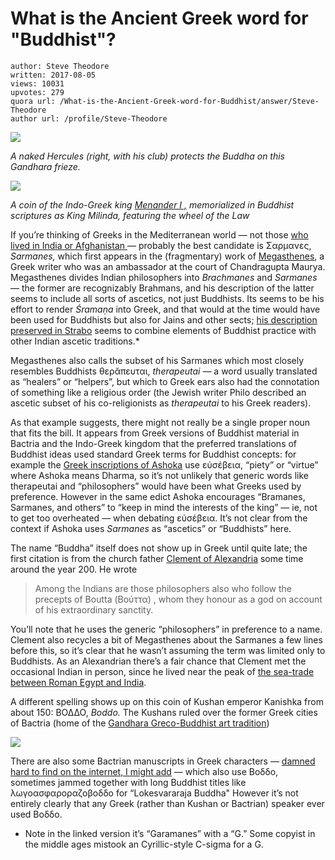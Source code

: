 # What is the Ancient Greek word for "Buddhist"?

	author: Steve Theodore
	written: 2017-08-05
	views: 10031
	upvotes: 279
	quora url: /What-is-the-Ancient-Greek-word-for-Buddhist/answer/Steve-Theodore
	author url: /profile/Steve-Theodore


![](https://qph.fs.quoracdn.net/main-qimg-ecd36cdd0ad66fa025313579c8a2644e)

_A naked Hercules (right, with his club) protects the Buddha on this Gandhara frieze._ 

![](https://qph.fs.quoracdn.net/main-qimg-589254197ce4eb314d456c187da62304)

_A coin of the Indo-Greek king_ _[Menander I ,](https://en.wikipedia.org/wiki/Menander_I)_ _memorialized in Buddhist scriptures as King Milinda, featuring the wheel of the Law_ 

If you’re thinking of Greeks in the Mediterranean world — not those [who lived in India or Afghanistan ](https://en.wikipedia.org/wiki/Indo-Greek_Kingdom)— probably the best candidate is Σαρμανες, _Sarmanes,_ which first appears in the (fragmentary) work of [Megasthenes](https://en.wikipedia.org/wiki/Megasthenes), a Greek writer who was an ambassador at the court of Chandragupta Maurya. Megasthenes divides Indian philosophers into _Brachmanes_  and _Sarmanes_  — the former are recognizably Brahmans, and his description of the latter seems to include all sorts of ascetics, not just Buddhists. Its seems to be his effort to render _Śramaṇa_  into Greek, and that would at the time would have been used for Buddhists but also for Jains and other sects; [his description preserved in Strabo](http://www.perseus.tufts.edu/hopper/text?doc=Perseus%3Atext%3A1999.01.0239%3Abook%3D15#note-link93) seems to combine elements of Buddhist practice with other Indian ascetic traditions.*

Megasthenes also calls the subset of his Sarmanes which most closely resembles Buddhists θερᾰπευται, _therapeutai —_ a word usually translated as “healers” or “helpers”, but which to Greek ears also had the connotation of something like a religious order (the Jewish writer Philo described an ascetic subset of his co-religionists as _therapeutai_  to his Greek readers).

As that example suggests, there might not really be a single proper noun that fits the bill. It appears from Greek versions of Buddhist material in Bactria and the Indo-Greek kingdom that the preferred translations of Buddhist ideas used standard Greek terms for Buddhist concepts: for example the [Greek inscriptions of Ashoka](http://www.ancient.eu/image/259/) use εὐσέβεια, “piety” or “virtue” where Ashoka means Dharma, so it’s not unlikely that generic words like therapeutai and “philosophers” would have been what Greeks used by preference. However in the same edict Ashoka encourages “Bramanes, Sarmanes, and others” to “keep in mind the interests of the king” — ie, not to get too overheated — when debating εὐσέβεια. It’s not clear from the context if Ashoka uses _Sarmanes_  as “ascetics” or “Buddhists” here.

The name “Buddha” itself does not show up in Greek until quite late; the first citation is from the church father [Clement of Alexandria](https://en.wikipedia.org/wiki/Clement_of_Alexandria) some time around the year 200. He wrote

> Among the Indians are those philosophers also who follow the precepts of Boutta (Βούττα) , whom they honour as a god on account of his extraordinary sanctity.

You’ll note that he uses the generic “philosophers” in preference to a name. Clement also recycles a bit of Megasthenes about the Sarmanes a few lines before this, so it’s clear that he wasn’t assuming the term was limited only to Buddhists. As an Alexandrian there’s a fair chance that Clement met the occasional Indian in person, since he lived near the peak of [the sea-trade between Roman Egypt and India](https://www.quora.com/I-have-heard-that-ancient-Greece-and-Rome-were-having-trades-with-south-Indian-kingdoms-But-in-history-why-werent-these-given-much-importance-and-not-talked-about).

A different spelling shows up on this coin of Kushan emperor Kanishka from about 150: ΒΟΔΔΟ, _Boddo._ The Kushans ruled over the former Greek cities of Bactria (home of the [Gandhara Greco-Buddhist art tradition](https://en.wikipedia.org/wiki/Greco-Buddhist_art))

![](https://qph.fs.quoracdn.net/main-qimg-571a5468652bd40691d56c4ce6b88975-c)

There are also some Bactrian manuscripts in Greek characters — [damned hard to find on the internet, I might add](http://www.indologie.uni-muenchen.de/dokumente/publ_hartmann/exhibition_catalogue.pdf) — which also use Βοδδο, sometimes jammed together with long Buddhist titles like λωγοασφαροραζοβοδδο for “Lokesvararaja Buddha" However it’s not entirely clearly that any Greek (rather than Kushan or Bactrian) speaker ever used Βοδδο.



* Note in the linked version it’s “Garamanes” with a “G.” Some copyist in the middle ages mistook an Cyrillic-style C-sigma for a G.

